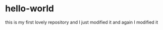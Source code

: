 hello-world
===========

this is my first lovely repository and I just modified it and again I modified it
